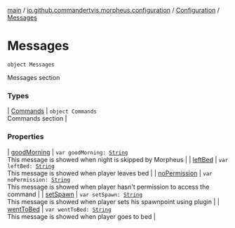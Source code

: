 [main](../../../index.md) / [io.github.commandertvis.morpheus.configuration](../../index.md) / [Configuration](../index.md) / [Messages](./index.md)

# Messages

`object Messages`

Messages section

### Types

| [Commands](-commands/index.md) | `object Commands`<br>Commands section |

### Properties

| [goodMorning](good-morning.md) | `var goodMorning: `[`String`](https://kotlinlang.org/api/latest/jvm/stdlib/kotlin/-string/index.html)<br>This message is showed when night is skipped by Morpheus |
| [leftBed](left-bed.md) | `var leftBed: `[`String`](https://kotlinlang.org/api/latest/jvm/stdlib/kotlin/-string/index.html)<br>This message is showed when player leaves bed |
| [noPermission](no-permission.md) | `var noPermission: `[`String`](https://kotlinlang.org/api/latest/jvm/stdlib/kotlin/-string/index.html)<br>This message is showed when player hasn't permission to access the command |
| [setSpawn](set-spawn.md) | `var setSpawn: `[`String`](https://kotlinlang.org/api/latest/jvm/stdlib/kotlin/-string/index.html)<br>This message is showed when player sets his spawnpoint using plugin |
| [wentToBed](went-to-bed.md) | `var wentToBed: `[`String`](https://kotlinlang.org/api/latest/jvm/stdlib/kotlin/-string/index.html)<br>This message is showed when player goes to bed |

